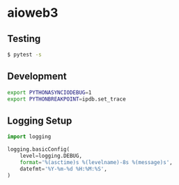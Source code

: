 # aioweb3

## Testing

```sh
$ pytest -s
```

## Development

```sh
export PYTHONASYNCIODEBUG=1
export PYTHONBREAKPOINT=ipdb.set_trace
```

## Logging Setup

```python
import logging

logging.basicConfig(
    level=logging.DEBUG,
    format='%(asctime)s %(levelname)-8s %(message)s',
    datefmt='%Y-%m-%d %H:%M:%S',
)
```